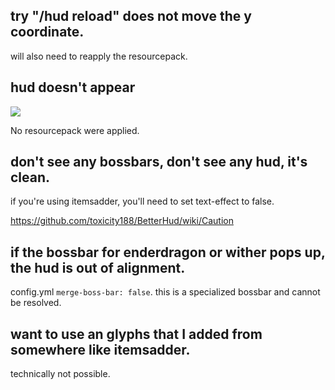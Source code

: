 ## try "/hud reload" does not move the y coordinate.

will also need to reapply the resourcepack.

## hud doesn't appear

![](https://i.imgur.com/5F0IrKW.png)

No resourcepack were applied.


## don't see any bossbars, don't see any hud, it's clean.

if you're using itemsadder, you'll need to set text-effect to false.

https://github.com/toxicity188/BetterHud/wiki/Caution

## if the bossbar for enderdragon or wither pops up, the hud is out of alignment.

config.yml `merge-boss-bar: false`. this is a specialized bossbar and cannot be resolved.

## want to use an glyphs that I added from somewhere like itemsadder.

technically not possible.